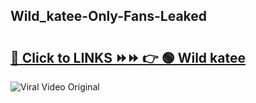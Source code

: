 
 ## Wild_katee-Only-Fans-Leaked

# <h2><a href="https://clipsfans.com/Wild_katee&ref=git">🔗 Click to LINKS ⏩⏩ 👉 🟢 Wild katee </a></h2>

<a href="https://clipsfans.com/Wild_katee&ref=git" rel="nofollow" data-target="animated-image.originalLink"><img src="https://i.ibb.co.com/xMMVF88/686577567.gif" alt="Viral Video Original" style="max-width: 100%; display: inline-block;" data-target="animated-image.originalImage"></a>
